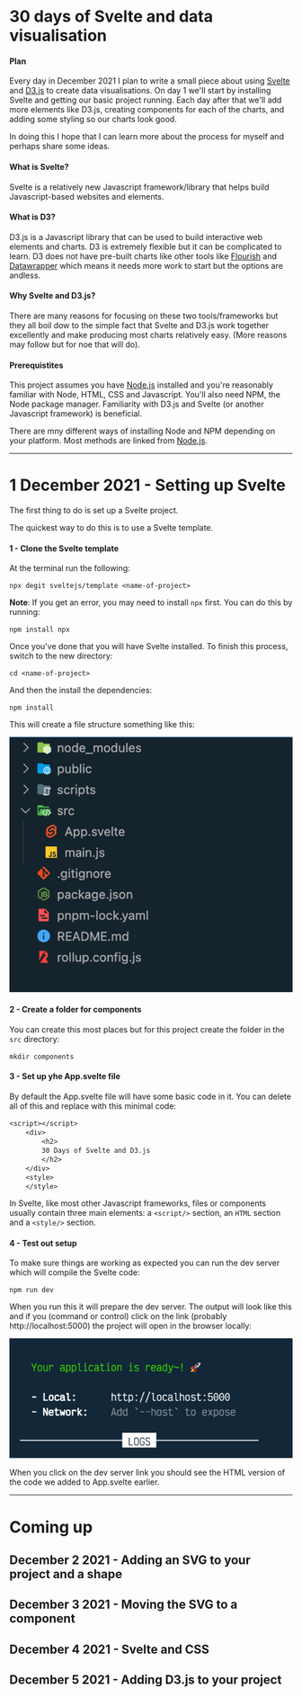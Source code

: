 # 30 days of Svelte and data visualisation

#### Plan

Every day in December 2021 I plan to write a small piece about using [Svelte](https://svelte.dev/) and [D3.js](https://d3js.org/) to create data visualisations. On day 1 we'll start by installing Svelte and getting our basic project running. Each day after that we'll add more elements like D3.js, creating components for each of the charts, and adding some styling so our charts look good.

In doing this I hope that I can learn more about the process for myself and perhaps share some ideas.

#### What is Svelte?

Svelte is a relatively new Javascript framework/library that helps build Javascript-based websites and elements.

#### What is D3?

D3.js is a Javascript library that can be used to build interactive web elements and charts. D3 is extremely flexible but it can be complicated to learn. D3 does not have pre-built charts like other tools like [Flourish](https://flourish.studio) and [Datawrapper](https://datawrapper.de) which means it needs more work to start but the options are andless.

#### Why Svelte and D3.js?

There are many reasons for focusing on these two tools/frameworks but they all boil dow to the simple fact that Svelte and D3.js work together excellently and make producing most charts relatively easy. (More reasons may follow but for noe that will do).

#### Prerequistites

This project assumes you have [Node.js](https://nodejs.org/) installed and you're reasonably familiar with Node, HTML, CSS and Javascript. You'll also need NPM, the Node package manager. Familiarity with D3.js and Svelte (or another Javascript framework) is beneficial.

There are mny different ways of installing Node and NPM depending on your platform. Most methods are linked from [Node.js](https://nodejs.org/).

---

# 1 December 2021 - Setting up Svelte

The first thing to do is set up a Svelte project.

The quickest way to do this is to use a Svelte template.

#### 1 - Clone the Svelte template

At the terminal run the following:

    npx degit sveltejs/template <name-of-project>

**Note**: If you get an error, you may need to install `npx` first. You can do this by running:

    npm install npx

Once you've done that you will have Svelte installed. To finish this process, switch to the new directory:

    cd <name-of-project>

And then the install the dependencies:

    npm install

This will create a file structure something like this:

![file structure](/public/images/file-structure.png)

#### 2 - Create a folder for components

You can create this most places but for this project create the folder in the `src` directory:

    mkdir components

#### 3 - Set up yhe App.svelte file

By default the App.svelte file will have some basic code in it. You can delete all of this and replace with this minimal code:

    <script></script>
        <div>
            <h2>
            30 Days of Svelte and D3.js
            </h2>
        </div>
        <style>
        </style>

In Svelte, like most other Javascript frameworks, files or components usually contain three main elements: a `<script/>` section, an `HTML` section and a `<style/>` section.

#### 4 - Test out setup

To make sure things are working as expected you can run the dev server which will compile the Svelte code:

    npm run dev

When you run this it will prepare the dev server. The output will look like this and if you (command or control) click on the link (probably http://localhost:5000) the project will open in the browser locally:

![npm run dev](/public/images/dev-build.png)

When you click on the dev server link you should see the HTML version of the code we added to App.svelte earlier.

---

# Coming up

## December 2 2021 - Adding an SVG to your project and a shape

## December 3 2021 - Moving the SVG to a component

## December 4 2021 - Svelte and CSS

## December 5 2021 - Adding D3.js to your project
